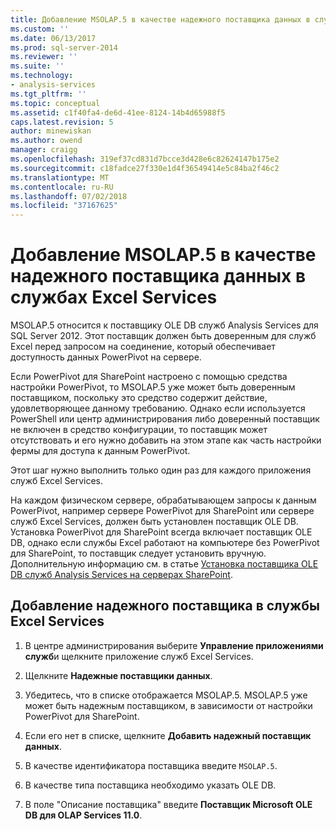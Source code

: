 ```yaml
---
title: Добавление MSOLAP.5 в качестве надежного поставщика данных в службах Excel | Документация Майкрософт
ms.custom: ''
ms.date: 06/13/2017
ms.prod: sql-server-2014
ms.reviewer: ''
ms.suite: ''
ms.technology:
- analysis-services
ms.tgt_pltfrm: ''
ms.topic: conceptual
ms.assetid: c1f40fa4-de6d-41ee-8124-14b4d65988f5
caps.latest.revision: 5
author: minewiskan
ms.author: owend
manager: craigg
ms.openlocfilehash: 319ef37cd831d7bcce3d428e6c82624147b175e2
ms.sourcegitcommit: c18fadce27f330e1d4f36549414e5c84ba2f46c2
ms.translationtype: MT
ms.contentlocale: ru-RU
ms.lasthandoff: 07/02/2018
ms.locfileid: "37167625"
---
```

# <a name="add-msolap5-as-a-trusted-data-provider-in-excel-services"></a>Добавление MSOLAP.5 в качестве надежного поставщика данных в службах Excel Services
  MSOLAP.5 относится к поставщику OLE DB служб Analysis Services для SQL Server 2012. Этот поставщик должен быть доверенным для служб Excel перед запросом на соединение, который обеспечивает доступность данных PowerPivot на сервере.  
  
 Если PowerPivot для SharePoint настроено с помощью средства настройки PowerPivot, то MSOLAP.5 уже может быть доверенным поставщиком, поскольку это средство содержит действие, удовлетворяющее данному требованию. Однако если используется PowerShell или центр администрирования либо доверенный поставщик не включен в средство конфигурации, то поставщик может отсутствовать и его нужно добавить на этом этапе как часть настройки фермы для доступа к данным PowerPivot.  
  
 Этот шаг нужно выполнить только один раз для каждого приложения служб Excel Services.  
  
 На каждом физическом сервере, обрабатывающем запросы к данным PowerPivot, например сервере PowerPivot для SharePoint или сервере служб Excel Services, должен быть установлен поставщик OLE DB. Установка PowerPivot для SharePoint всегда включает поставщик OLE DB, однако если службы Excel работают на компьютере без PowerPivot для SharePoint, то поставщик следует установить вручную. Дополнительную информацию см. в статье [Установка поставщика OLE DB служб Analysis Services на серверах SharePoint](../../sql-server/install/install-the-analysis-services-ole-db-provider-on-sharepoint-servers.md).  
  
## <a name="add-a-trusted-provider-to-excel-services"></a>Добавление надежного поставщика в службы Excel Services  
  
1.  В центре администрирования выберите **Управление приложениями служб**и щелкните приложение служб Excel Services.  
  
2.  Щелкните **Надежные поставщики данных**.  
  
3.  Убедитесь, что в списке отображается MSOLAP.5. MSOLAP.5 уже может быть надежным поставщиком, в зависимости от настройки PowerPivot для SharePoint.  
  
4.  Если его нет в списке, щелкните **Добавить надежный поставщик данных**.  
  
5.  В качестве идентификатора поставщика введите `MSOLAP.5`.  
  
6.  В качестве типа поставщика необходимо указать OLE DB.  
  
7.  В поле "Описание поставщика" введите **Поставщик Microsoft OLE DB для OLAP Services 11.0**.  
  
  

